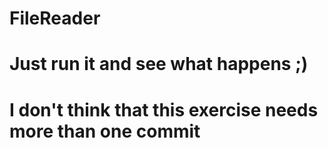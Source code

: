 # FileReader
# Just run it and see what happens ;)
# I don't think that this exercise needs more than one commit
